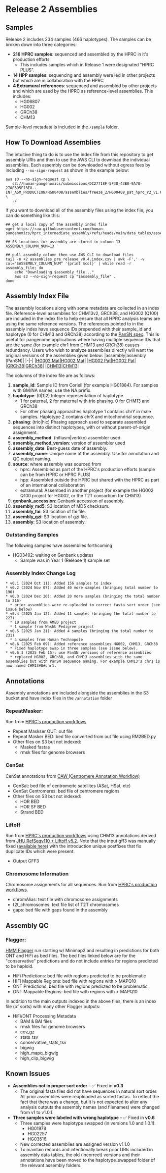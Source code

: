 # Release 2 Assemblies

## Samples
Release 2 includes 234 samples (466 haplotypes). The samples can be broken down into three categories:
* **216 HPRC samples**: sequenced and assembled by the HPRC in it's production efforts
  * This includes samples which in Release 1 were designated "HPRC PLUS".
* **14 HPP samples**: sequencing and assembly were led in other projects but which are in collaboration with the HPRC
* **4 Extramural references**: sequenced and assembled by other projects and which are used by the HPRC as reference-level assemblies. This includes:
  * HG06807
  * HG002
  * GRCh38
  * CHM13

Sample-level metadata is included in the `/sample` folder. 

## How To Download Assemblies
The intuitive thing to do is to use the index file from this repository to get assembly URIs and then to use the AWS CLI to download the individual assemblies. Each assembly can be downloaded without egress fees by including `--no-sign-request` as shown in the example below:
```
aws s3 --no-sign-request cp \
   s3://human-pangenomics/submissions/DC27718F-5F38-43B0-9A78-270F395F13E8--INT_ASM_PRODUCTION/HG00408/assemblies/freeze_2/HG00408_pat_hprc_r2_v1.0.1.fa.gz \
   ./
```

If you want to download all of the assembly files using the index file, you can do something like this:

```
## get a local copy of the assembly index file
wget https://raw.githubusercontent.com/human-pangenomics/hprc_intermediate_assembly/refs/heads/main/data_tables/assemblies_pre_release_v0.6.index.csv

## S3 locations for assembly are stored in column 13
ASSEMBLY_COLUMN_NUM=13

## pull assembly column then use AWS CLI to download files
tail -n +2 assemblies_pre_release_v0.4.index.csv | awk -F',' -v col="$ASSEMBLY_COLUMN_NUM" '{print $col}' | while read -r assembly_file; do
    echo "Downloading $assembly_file..."
    aws s3 --no-sign-request cp "$assembly_file" .
done
```

## Assembly Index File
The assembly locations along with some metadata are collected in an index file. Reference-level assemblies for CHM13v2, GRCh38, and HG002 (Q100) are included in the index file to help ensure that all HPRC analysis teams are using the same reference versions. The references pointed to in the assembly index have sequence IDs prepended with their sample_id and haplotype (0 for CHM13 and GRCh38) according to the [PanSN spec](https://github.com/pangenome/PanSN-spec). This is useful for pangenome applications where having multiple sequence IDs that are the same (for example chr1 from CHM13 and GRCh38) causes redundancy. Users who wish to analyze assemblies directly will want the original versions of the assemblies given below: 
|assembly|assembly (PanSN)|
|-|-|
|[HG002 Mat](https://s3-us-west-2.amazonaws.com/human-pangenomics/T2T/HG002/assemblies/hg002v1.1.mat_MT.fasta.gz)|[HG002 Mat](https://s3-us-west-2.amazonaws.com/human-pangenomics/working/HPRC_PLUS/HG002/assemblies/Q100/pansn/hg002v1.1.mat_MT.PanSN.fa.gz)|
|[HG002 Pat](https://s3-us-west-2.amazonaws.com/human-pangenomics/T2T/HG002/assemblies/hg002v1.1.pat.fasta.gz)|[HG002 Pat](https://s3-us-west-2.amazonaws.com/human-pangenomics/working/HPRC_PLUS/HG002/assemblies/Q100/pansn/hg002v1.1.pat.PanSN.fa.gz)|
|[GRCh38](https://s3-us-west-2.amazonaws.com/human-pangenomics/working/HPRC_PLUS/GRCh38/assemblies/GCA_000001405.15_GRCh38_no_alt_analysis_set.fna.gz)|[GRCh38](https://s3-us-west-2.amazonaws.com/human-pangenomics/working/HPRC_PLUS/GRCh38/assemblies/pansn/GCA_000001405.15_GRCh38_no_alt_analysis_set.PanSN.fa.gz)|
|[CHM13](https://s3-us-west-2.amazonaws.com/human-pangenomics/T2T/CHM13/assemblies/analysis_set/chm13v2.0_maskedY_rCRS.fa.gz)|[CHM13](https://s3-us-west-2.amazonaws.com/human-pangenomics/working/HPRC_PLUS/CHM13/assemblies/analysis_set/pansn/chm13v2.0_maskedY_rCRS.fa.PanSN.fa.gz)|

The columns of the index file are as follows:
1. **sample_id**: Sample ID from Coriell (for example HG01884). For samples with GM/NA names, use the NA prefix.
2. **haplotype**: (0|1|2) Integer representation of haplotype
    * 1 for paternal, 2 for maternal with trio phasing. 0 for CHM13 and GRCh38 
    * For other phasing approaches haplotype 1 contains chrY in male samples. Haplotype 2 contains chrX and mitochondrial sequence.
3. **phasing**: (trio|hic) Phasing approach used to separate assembled sequences into distinct haplotypes, with or without parent-of-origin assignment.
4. **assembly_method**: (hifiasm|verkko) assembler used
5. **assembly_method_version**: version of assembler used
6. **assembly_date**: Best-guess date of assembly. 
7. **assembly_name**: Unique name of the assembly. Use for annotation and QC output naming.
8. **source**: where assembly was sourced from
    * hprc: Assembled as part of the HPRC's production efforts (sample can be from HPRC or HPRC PLUS)
    * hpp: Assembled outside the HPRC but shared with the HPRC as part of an international collaboration
    * extramural: Assembed in another project (for example the HG002 Q100 project for HG002, or the T2T consortium for CHM13)
9. **genbank_accession**: Genbank accession of assembly.
10. **assembly_md5**: S3 location of MD5 checksum.
11. **assembly_fai**: S3 location of fai file.
12. **assembly_gzi**: S3 location of gzi file.
13. **assembly**: S3 location of assembly. 

### Outstanding Samples
The following samples have assemblies forthcoming
* HG03492: waiting on Genbank updates
  * Sample was in Year 1 (Release 1) sample set

### Assembly Index Change Log

```
* v0.1 (2024 Oct 11): Added 156 samples to index
* v0.2 (2024 Nov 07): Added 40 more samples (bringing total number to 196)
* v0.3 (2024 Dec 20): Added 20 more samples (bringing the total number to 216)
  * prior assemblies were re-uploaded to correct fasta sort order (see issue below)
* v0.4 (2025 Jan 12): Added 11 samples (bringing the total number to 227)
  * 10 samples from AMED project
  * 1 sample from WashU Pedigree project
* v0.5 (2025 Jan 21): Added 4 samples (bringing the total number to 231)
  * 4 samples from Human Technopole
* v0.6 (2025 Feb 09): Added reference assemblies HG002, CHM13, GRCh38
  * Fixed haplotype swap in three samples (see issue below). 
* v0.6.1 (2025 Feb 15): use PanSN versions of reference assemblies
  * replaced HG002, GRCh38, and CHM13 assemblies with the same assemblies but with PanSN sequence naming. For example CHM13's chr1 is now named CHM13#0#chr1.
```

## Annotations

Assembly annotations are included alongside the assemblies in the S3 bucket and have index files in the `/annotation` folder
### RepeatMasker: 
Run from [HPRC's production workflows](https://github.com/human-pangenomics/hpp_production_workflows/blob/master/annotation/wdl/workflows/repeat_masker.wdl)
* Repeat Maskser OUT: out file
* Repeat Masker BED: bed file converted from out file using RM2BED.py
* Other files on S3 but not indexed:
  * Masked fastas
  * rmsk files for genome browsers
### CenSat
CenSat annotations from [CAW (Centromere Annotation Workflow)](https://github.com/kmiga/alphaAnnotation/tree/main)
* CenSat: bed file of centromeric satellites (ASat, HSat, etc)
* CenSat Centromeres: bed file of centromere regions
* Other files on S3 but not indexed:
  * HOR BED
  * HOR SF BED
  * Strand BED
### Liftoff
Run from [HPRC's production workflows](https://github.com/human-pangenomics/hpp_production_workflows/blob/master/annotation/wdl/tasks/liftoff.wdl) using CHM13 annotations derived from [JHU RefSeqv110 + Liftoff v5.2](https://s3-us-west-2.amazonaws.com/human-pangenomics/T2T/CHM13/assemblies/annotation/chm13v2.0_RefSeq_Liftoff_v5.2.gff3.gz). Note that the input gff3 was manually fixed ([available here](https://public.gi.ucsc.edu/~pnhebbar/chm13v2.0_RefSeq_Liftoff_v5.1.gff3)) with the introduction unique postfixes that fix duplicate IDs which were present.

* Output GFF3


### Chromosome Information
Chromosome assignments for all sequences. Run from [HPRC's production workflows](https://github.com/human-pangenomics/hpp_production_workflows/blob/master/annotation/wdl/tasks/assign_chromosomes.wdl).

* chromAlias: text file with chromosome assignments
* t2t_chromosomes: text file list of T2T chromosomes
* gaps: bed file with gaps found in the assembly

## Assembly QC

### Flagger: 
[HMM Flagger](https://github.com/mobinasri/flagger) run starting w/ Minimap2 and resulting in predictions for both ONT and HiFi as bed files. The bed files linked below are for the "conservative" predictions and do not include entries for regions predicted to be haploid. 
* HiFi Predictions: bed file with regions predicted to be problematic
* HIFi Mappable Regions: bed file with regions with > MAPQ10
* ONT Predictions: bed file with regions predicted to be problematic
* ONT Mappable Regions: bed file with regions with > MAPQ10

In addition to the main outputs indexed in the above files, there is an index file (of sorts) with many other Flagger outputs:
* HiFi/ONT Processing Metadata
  * BAM & BAI files
  * rmsk files for genome browsers
  * cov_gz
  * stats_tsv
  * conservative_stats_tsv
  * bigwig
  * high_mapq_bigwig
  * high_clip_bigwig


## Known Issues

- **Assemblies not in proper sort order** – ✅ Fixed in **v0.3**
  - The original fasta files did not have sequences in natural sort order. All prior assemblies were reuploaded as sorted fastas. To reflect the fact that there was a change, but it is not expected to alter any analysis outputs the assembly names (and filenames) were changed from v1 to v1.0.1.
- **Three samples were labeled with wrong haplotype** – ✅ Fixed in **v0.6**  
  - Three samples were haplotype swapped (in versions 1.0 and 1.0.1):
    - HG01978  
    - HG02257  
    - HG03516  
  - New corrected assemblies are assigned version v1.1.0  
  - To maintain records and intentionally break prior URIs included in assembly data tables, the old (incorrect) versions and their annotations have been moved to the haplotype_swapped folder of the relevant assembly folders.  

